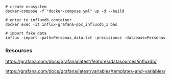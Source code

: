 
```
# create ecosystem
docker-compose -f "docker-compose.yml" up -d --build

# enter to influxdb container
docker exec -it influx-grafana-poc_influxdb_1 bas

# import fake data
influx -import -path=Personas_data.txt -precision=s -database=Personas
```

### Resources
https://grafana.com/docs/grafana/latest/features/datasources/influxdb/

https://grafana.com/docs/grafana/latest/variables/templates-and-variables/
